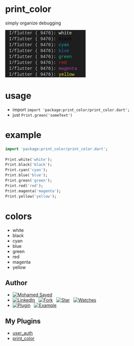 # print_color

simply organize debugging

![screenshot](screenshot.png)


# usage
* import `import 'package:print_color/print_color.dart';`
* just `Print.green('someText')`


# example
```dart
import 'package:print_color/print_color.dart';

Print.white('white');
Print.black('black');
Print.cyan('cyan');
Print.blue('blue');
Print.green('green');
Print.red('red');
Print.magenta('magenta');
Print.yellow('yellow');
```


# colors

* white
* black
* cyan
* blue
* green
* red
* magenta
* yellow


## Author
* [![Mohamed Sayed](https://img.shields.io/badge/LinkedIn-in-0e76a8)](https://msayed.net)
* [![LinkedIn](https://img.shields.io/badge/LinkedIn-in-0e76a8)](http://linkedin.msayed.net) &nbsp; [![Fork](https://img.shields.io/github/forks/MohamedSayed95/print_color?style=social)](https://github.com/MohamedSayed95/print_color/fork) &nbsp; [![Star](https://img.shields.io/github/stars/MohamedSayed95/print_color?style=social)](https://github.com/MohamedSayed95/print_color/star) &nbsp; [![Watches](https://img.shields.io/github/watchers/MohamedSayed95/print_color?style=social)](https://github.com/MohamedSayed95/print_color/) 
* [![Plugin](https://img.shields.io/badge/Get%20library-pub-blue)](https://pub.dev/packages/print_color) &nbsp; [![Example](https://img.shields.io/badge/Example-Ex-success)](https://pub.dev/packages/print_color#-example-tab-)

## My Plugins
* [user_auth](https://pub.dev/packages/user_auth)
* [print_color](https://pub.dev/packages/print_color)

